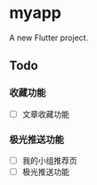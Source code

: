 # myapp

A new Flutter project.

## Todo

### 收藏功能

 - [ ] 文章收藏功能

### 极光推送功能

 - [ ] 我的小组推荐页
 - [ ] 极光推送功能
